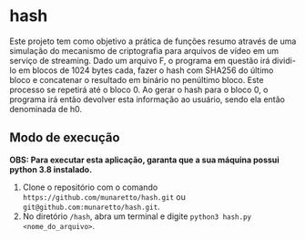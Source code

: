 # hash

Este projeto tem como objetivo a prática de funções resumo através de uma simulação do mecanismo de criptografia para arquivos de vídeo em um serviço de streaming. Dado um arquivo F, o programa em questão irá dividi-lo em blocos de 1024 bytes cada, fazer o hash com SHA256 do último bloco e concatenar o resultado em binário no penúltimo bloco. Este processo se repetirá até o bloco 0. Ao gerar o hash para o bloco 0, o programa irá então devolver esta informação ao usuário, sendo ela então denominada de h0.

## Modo de execução

**OBS: Para executar esta aplicação, garanta que a sua máquina possui python 3.8 instalado.**

1. Clone o repositório com o comando ```https://github.com/munaretto/hash.git``` ou ```git@github.com:munaretto/hash.git```.
2. No diretório ```/hash```, abra um terminal e digite ```python3 hash.py <nome_do_arquivo>```.
